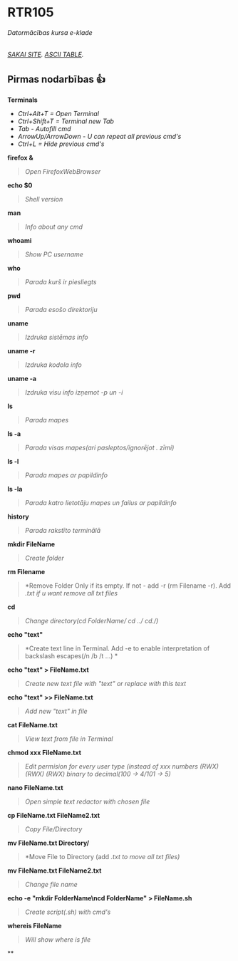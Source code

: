 # RTR105
###### Datormācības kursa e-klade
###### [SAKAI SITE](https://edx2.etf.rtu.lv/portal). [ASCII TABLE](http://www.ecowin.org/ascii.htm).
## Pirmas nodarbības :+1:
**Terminals**
- *Ctrl+Alt+T = Open Terminal*
- *Ctrl+Shift+T = Terminal new Tab*
- *Tab - Autofill cmd*
- *ArrowUp/ArrowDown - U can repeat all previous cmd's*
- *Ctrl+L = Hide previous cmd's*

**firefox &**
> *Open FirefoxWebBrowser*

**echo $0**
> *Shell version*

**man**
> *Info about any cmd*

**whoami**
> *Show PC username*

**who**
> *Parada kurš ir piesliegts*

**pwd**
> *Parada esošo direktoriju*

**uname**
> *Izdruka sistēmas info*

**uname -r**
> *Izdruka kodola info*

**uname -a**
> *Izdruka visu info izņemot -p un -i*

**ls**
> *Parada mapes*

**ls -a**
> *Parada visas mapes(ari pasleptos/ignorējot . zīmi)*

**ls -l**
> *Parada mapes ar papildinfo*

**ls -la**
> *Parada katro lietotāju mapes un failus ar papildinfo*

**history**
> *Parada rakstīto terminālā*

**mkdir FileName**
> *Create folder*

**rm Filename**
> *Remove Folder Only if its empty. If not - add -r (rm Filename -r). Add *.txt if u want remove all txt files*

**cd**
> *Change directory(cd FolderName/   cd ../   cd./)*

**echo "text"**
> *Create text line in Terminal. Add -e to enable interpretation of backslash escapes(/n /b /t ...) * 

**echo "text" > FileName.txt**
> *Create new text file with "text" or replace with this text*

**echo "text" >> FileName.txt**
> *Add new "text" in file*
 
**cat FileName.txt**
> *View text from file in Terminal*

**chmod xxx FileName.txt**
> *Edit permision for every user type (instead of xxx numbers (RWX) (RWX) (RWX) binary to decimal(100 -> 4/101 -> 5)*

**nano FileName.txt**
> *Open simple text redactor with chosen file*

**cp FileName.txt FileName2.txt** 
> *Copy File/Directory*

**mv FileName.txt Directory/**
> *Move File to Directory (add *.txt to move all txt files)*

**mv FileName.txt FileName2.txt**
> *Change file name*

**echo -e "mkdir FolderName\ncd FolderName" > FileName.sh**
> *Create script(.sh) with cmd's*

**whereis FileName**
> *Will show where is file*

**
